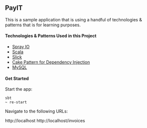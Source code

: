 ## PayIT
This is a sample application that is using a handful of technologies & patterns that is for learning purposes.

#### Technologies & Patterns Used in this Project
* [Spray IO](http://spray.io/)
* [Scala](http://www.scala-lang.org/)
* [Slick](http://slick.typesafe.com/)
* [Cake Pattern for Dependency Injection](http://jonasboner.com/2008/10/06/real-world-scala-dependency-injection-di/)
* [MySQL](http://www.mysql.com/)

#### Get Started

Start the app:

    sbt
    ~ re-start
    
Navigate to the following URLs:

   http://localhost
   http://localhost/invoices